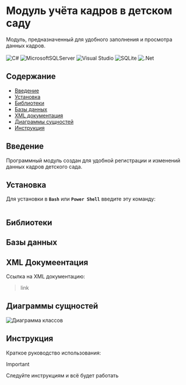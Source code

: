 # Модуль учёта кадров в детском саду
Модуль, предназначенный для удобного заполнения и просмотра данных кадров. \
\
![C#](https://img.shields.io/badge/c%23-%23239120.svg?style=for-the-badge&logo=csharp&logoColor=white)
![MicrosoftSQLServer](https://img.shields.io/badge/Microsoft%20SQL%20Server-CC2927?style=for-the-badge&logo=microsoft%20sql%20server&logoColor=white)
![Visual Studio](https://img.shields.io/badge/Visual%20Studio-5C2D91.svg?style=for-the-badge&logo=visual-studio&logoColor=white)
![SQLite](https://img.shields.io/badge/sqlite-%2307405e.svg?style=for-the-badge&logo=sqlite&logoColor=white)
![.Net](https://img.shields.io/badge/.NET-5C2D91?style=for-the-badge&logo=.net&logoColor=white)


## Содержание
- [Введение](#введение)
- [Установка](#установка)
- [Библиотеки](#библиотеки)
- [Базы данных](#базы-данных)
- [XML документация](#xml-документация)
- [Диаграммы сущностей](#диаграммы-сущностей)
- [Инструкция](#инструкция)
  
## Введение
Программный модуль создан для удобной регистрации и изменений данных кадров детского сада.

## Установка
Для установки в **`Bash`** или **`Power Shell`** введите эту команду:
```

```

## Библиотеки

## Базы данных


## XML Докумеентация
Ссылка на XML документацию:
> link

## Диаграммы сущностей
![Диаграмма классов]()

## Инструкция
Краткое руководство использования:
> [!IMPORTANT]
> Следуйте инструкциям и всё будет работать
